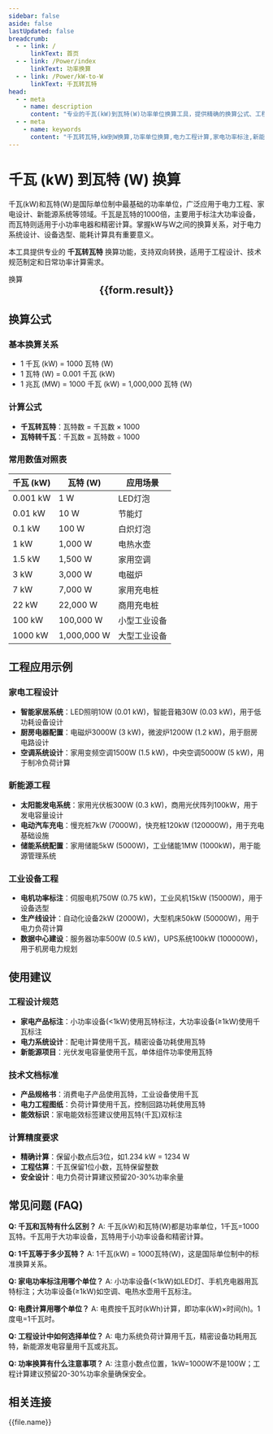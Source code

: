 ```yaml
---
sidebar: false
aside: false
lastUpdated: false
breadcrumb:
  - - link: /
      linkText: 首页
  - - link: /Power/index
      linkText: 功率换算
  - - link: /Power/kW-to-W
      linkText: 千瓦转瓦特
head:
  - - meta
    - name: description
      content: "专业的千瓦(kW)到瓦特(W)功率单位换算工具，提供精确的换算公式、工程应用实例和技术规范指导，适用于电力工程、家电设计、新能源等领域的功率计算。"
  - - meta
    - name: keywords
      content: "千瓦转瓦特,kW到W换算,功率单位换算,电力工程计算,家电功率标注,新能源功率,电机功率换算,功率单位转换器,瓦特千瓦换算公式,电力系统功率计算"
---
```

# 千瓦 (kW) 到瓦特 (W) 换算

千瓦(kW)和瓦特(W)是国际单位制中最基础的功率单位，广泛应用于电力工程、家电设计、新能源系统等领域。千瓦是瓦特的1000倍，主要用于标注大功率设备，而瓦特则适用于小功率电器和精密计算。掌握kW与W之间的换算关系，对于电力系统设计、设备选型、能耗计算具有重要意义。

本工具提供专业的 **千瓦转瓦特** 换算功能，支持双向转换，适用于工程设计、技术规范制定和日常功率计算需求。

<script setup>
import { onMounted,reactive,inject ,ref  } from 'vue'
import { NButton,NForm ,NFormItem,NInput,NInputNumber,NSelect,NCard,useMessage ,NGrid ,NGi } from 'naive-ui'
import { defineClientComponent } from 'vitepress'
import { Power } from '../files';
const convert = inject('convert')
const seoKey = [
  '千瓦转瓦特', 'kW到W换算', '功率单位换算', '电力工程计算', '家电功率标注',
  '新能源功率', '电机功率换算', '功率单位转换器', '瓦特千瓦换算公式', '电力系统功率计算',
  '家用电器功率', '工业设备功率', '电力负荷计算', '功率换算工具', '电力工程设计'
]
const options =  [
  { "label": "千瓦 (kW)","value": "kW" },
  { "label": "瓦特 (W)","value": "W" }
];
const formRef = ref(null);
const rules = {
  number:{
    required: true,
    type: 'number',
    trigger: "blur",
    message: '请输入数字'
  },
  to:{
    required: true,
    trigger: "select",
    message: '请选择转换单位'
  },
  from:{
    required: true,
    trigger: "select",
    message: '请选择原始单位'
  }
}
const form = reactive({
  number:null,
  to:'',
  from:'',
  result:'',
  title:'千瓦转瓦特',
})
const convertHandler = (e) => {
   e.preventDefault();
  formRef.value?.validate((errors)=>{
    if (!errors) {
      form.result = `${form.number}${form.from} = ${convert(form.number).from(form.from).to(form.to)}${form.to}`
    }
  })
}
</script>

<n-card title="千瓦(kW)到瓦特(W)换算器" embedded :bordered="false" hoverable>
  <n-form size="large" :model="form" ref='formRef' :rules="rules">
    <n-form-item label="数值"  path="number">
      <n-input-number size="large" style="width:100%" :min="0" v-model:value="form.number"   placeholder="请输入要换算的数值" />
    </n-form-item>
    <n-form-item label="从" path="from">
      <n-select  size="large" :options="options" v-model:value="form.from" placeholder="请选择原始单位" />
    </n-form-item>
    <n-form-item label="到" path="to">
      <n-select  size="large" :options="options" v-model:value="form.to" placeholder="请选择换算单位" />
    </n-form-item>
    <n-form-item>
      <n-button type="info" style="width:100%" @click="convertHandler">换算</n-button>
    </n-form-item>
  </n-form>
  <n-card  embedded :bordered="false" hoverable>
    <div  style="text-align:center;font-size:20px;">
      <strong>{{form.result}}</strong>
    </div>
  </n-card>
  <template #footer>
    <div style="display: flex; flex-wrap: wrap; gap: 8px; font-size: 12px; color: #666;">
      <span v-for="(keyword, index) in seoKey" :key="index" style="background: #f5f5f5; padding: 2px 6px; border-radius: 3px;">
        {{ keyword }}
      </span>
    </div>
  </template>
</n-card>

## 换算公式

### 基本换算关系
- 1 千瓦 (kW) = 1000 瓦特 (W)
- 1 瓦特 (W) = 0.001 千瓦 (kW)
- 1 兆瓦 (MW) = 1000 千瓦 (kW) = 1,000,000 瓦特 (W)

### 计算公式
- **千瓦转瓦特**：瓦特数 = 千瓦数 × 1000
- **瓦特转千瓦**：千瓦数 = 瓦特数 ÷ 1000

### 常用数值对照表
| 千瓦 (kW) | 瓦特 (W) | 应用场景 |
|-----------|----------|----------|
| 0.001 kW | 1 W | LED灯泡 |
| 0.01 kW | 10 W | 节能灯 |
| 0.1 kW | 100 W | 白炽灯泡 |
| 1 kW | 1,000 W | 电热水壶 |
| 1.5 kW | 1,500 W | 家用空调 |
| 3 kW | 3,000 W | 电磁炉 |
| 7 kW | 7,000 W | 家用充电桩 |
| 22 kW | 22,000 W | 商用充电桩 |
| 100 kW | 100,000 W | 小型工业设备 |
| 1000 kW | 1,000,000 W | 大型工业设备 |

## 工程应用示例

### 家电工程设计
- **智能家居系统**：LED照明10W (0.01 kW)，智能音箱30W (0.03 kW)，用于低功耗设备设计
- **厨房电器配置**：电磁炉3000W (3 kW)，微波炉1200W (1.2 kW)，用于厨房电路设计
- **空调系统设计**：家用变频空调1500W (1.5 kW)，中央空调5000W (5 kW)，用于制冷负荷计算

### 新能源工程
- **太阳能发电系统**：家用光伏板300W (0.3 kW)，商用光伏阵列100kW，用于发电容量设计
- **电动汽车充电**：慢充桩7kW (7000W)，快充桩120kW (120000W)，用于充电基础设施
- **储能系统配置**：家用储能5kW (5000W)，工业储能1MW (1000kW)，用于能源管理系统

### 工业设备工程
- **电机功率标注**：伺服电机750W (0.75 kW)，工业风机15kW (15000W)，用于设备选型
- **生产线设计**：自动化设备2kW (2000W)，大型机床50kW (50000W)，用于电力负荷计算
- **数据中心建设**：服务器功率500W (0.5 kW)，UPS系统100kW (100000W)，用于机房电力规划

## 使用建议

### 工程设计规范
- **家电产品标注**：小功率设备(<1kW)使用瓦特标注，大功率设备(≥1kW)使用千瓦标注
- **电力系统设计**：配电计算使用千瓦，精密设备功耗使用瓦特
- **新能源项目**：光伏发电容量使用千瓦，单体组件功率使用瓦特

### 技术文档标准
- **产品规格书**：消费电子产品使用瓦特，工业设备使用千瓦
- **电力工程图纸**：负荷计算使用千瓦，控制回路功耗使用瓦特
- **能效标识**：家电能效标签建议使用瓦特(千瓦)双标注

### 计算精度要求
- **精确计算**：保留小数点后3位，如1.234 kW = 1234 W
- **工程估算**：千瓦保留1位小数，瓦特保留整数
- **安全设计**：电力负荷计算建议预留20-30%功率余量

## 常见问题 (FAQ)

**Q: 千瓦和瓦特有什么区别？**
A: 千瓦(kW)和瓦特(W)都是功率单位，1千瓦=1000瓦特。千瓦用于大功率设备，瓦特用于小功率设备和精密计算。

**Q: 1千瓦等于多少瓦特？**
A: 1千瓦(kW) = 1000瓦特(W)，这是国际单位制中的标准换算关系。

**Q: 家电功率标注用哪个单位？**
A: 小功率设备(<1kW)如LED灯、手机充电器用瓦特标注；大功率设备(≥1kW)如空调、电热水壶用千瓦标注。

**Q: 电费计算用哪个单位？**
A: 电费按千瓦时(kWh)计算，即功率(kW)×时间(h)。1度电=1千瓦时。

**Q: 工程设计中如何选择单位？**
A: 电力系统负荷计算用千瓦，精密设备功耗用瓦特，新能源发电容量用千瓦或兆瓦。

**Q: 功率换算有什么注意事项？**
A: 注意小数点位置，1kW=1000W不是100W；工程计算建议预留20-30%功率余量确保安全。

## 相关连接
<n-grid x-gap="12" :cols="2">
  <n-gi v-for="(file,index) in Power" :key="index">
    <n-button
      text
      tag="a"
      :href="file.path"
      type="info"
    >
      {{file.name}}
    </n-button>
  </n-gi>
</n-grid>